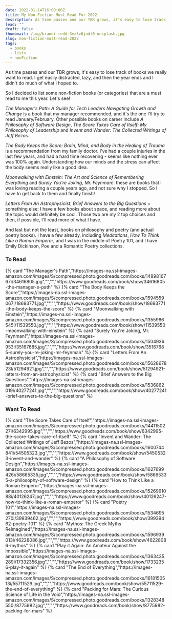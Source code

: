 ```yaml
---
date: 2022-01-14T16:00:00Z
title: My Non-Fiction Must Read For 2022
description: As time passes and our TBR grows, it's easy to lose track of books we really want to read. So I decided to list some non-fiction books (or categories) that are a must read to me this year.
lead: ""
draft: false
thumbnail: /img/brandi-redd-3vz3v6judt0-unsplash.jpg
slug: non-fiction-must-read-2022
tags:
  - books
  - lists
  - nonFiction
---
```


As time passes and our TBR grows, it's easy to lose track of books we really want to read. I get easily distracted, lazy, and then the year ends and I didn't do much of what I hoped to.

So I decided to list some non-fiction books (or categories) that are a must read to me this year. Let's see!

_The Manager's Path: A Guide for Tech Leaders Navigating Growth and Change_ is a book that my manager recommended, and it's the one I'll try to read January/February. Other possible books on career include _A Philosophy of Software Design_, _The Score Takes Care of Itself: My Philosophy of Leadership_ and _Invent and Wander: The Collected Writings of Jeff Bezos_.

_The Body Keeps the Score: Brain, Mind, and Body in the Healing of Trauma_ is a recommendation from my family doctor. I've had a couple injuries in the last few years, and had a hard time recovering - seems like nothing ever was 100% again. Understanding how our minds and the stress can affect the body seems really like a good idea.

_Moonwalking with Einstein: The Art and Science of Remembering Everything_ and _Surely You're Joking, Mr. Feynman!_: these are books that I was loving reading a couple years ago, and not sure why I stopped. So I have to get back to them and finally finish!

_Letters From An Astrophysicist_, _Brief Answers to the Big Questions_ + something else: I have a few books about space, and reading more about the topic would definitely be cool. Those two are my 2 top choices and then, if possible, I'll read more of what I have.

And last but not the least, books on philosophy and poetry (and actual poetry books). I have a few already, including _Meditations_, _How To Think Like a Roman Emperor_, and I was in the middle of Poetry 101, and I have Emily Dickinson, Poe and a Romantic Poetry collections.

### To Read

<div class="cards">
{% card "The Manager's Path","https://images-na.ssl-images-amazon.com/images/S/compressed.photo.goodreads.com/books/1489816767i/34616805.jpg","","","https://www.goodreads.com/book/show/34616805-the-manager-s-path" %}
{% card "The Body Keeps the Score","https://images-na.ssl-images-amazon.com/images/S/compressed.photo.goodreads.com/books/1594559067i/18693771.jpg","","","https://www.goodreads.com/book/show/18693771-the-body-keeps-the-score" %}
{% card "Moonwalking with Einstein","https://images-na.ssl-images-amazon.com/images/S/compressed.photo.goodreads.com/books/1355966545i/11539550.jpg","","","https://www.goodreads.com/book/show/11539550-moonwalking-with-einstein" %}
{% card "Surely You're Joking, Mr. Feynman!","https://images-na.ssl-images-amazon.com/images/S/compressed.photo.goodreads.com/books/1504936953i/35167685.jpg","","","https://www.goodreads.com/book/show/35167685-surely-you-re-joking-mr-feynman" %}
{% card "Letters From An Astrophysicist","https://images-na.ssl-images-amazon.com/images/S/compressed.photo.goodreads.com/books/1562867823l/51294921.jpg","","","https://www.goodreads.com/book/show/51294921-letters-from-an-astrophysicist" %}
{% card "Brief Answers to the Big Questions","https://images-na.ssl-images-amazon.com/images/S/compressed.photo.goodreads.com/books/1536862019i/40277241.jpg","","","https://www.goodreads.com/book/show/40277241-brief-answers-to-the-big-questions" %}
</div>

### Want To Read
<div class="cards">
{% card "The Score Takes Care of Itself","https://images-na.ssl-images-amazon.com/images/S/compressed.photo.goodreads.com/books/1441150227i/6342995.jpg","","","https://www.goodreads.com/book/show/6342995-the-score-takes-care-of-itself" %}
{% card "Invent and Wander: The Collected Writings of Jeff Bezos","https://images-na.ssl-images-amazon.com/images/S/compressed.photo.goodreads.com/books/1600744841i/54505323.jpg","","","https://www.goodreads.com/book/show/54505323-invent-and-wander" %}
{% card "A Philosophy of Software Design","https://images-na.ssl-images-amazon.com/images/S/compressed.photo.goodreads.com/books/1627699426i/58665335.jpg","","","https://www.goodreads.com/book/show/58665335-a-philosophy-of-software-design" %}
{% card "How to Think Like a Roman Emperor","https://images-na.ssl-images-amazon.com/images/S/compressed.photo.goodreads.com/books/1526991088i/40126247.jpg","","","https://www.goodreads.com/book/show/40126247-how-to-think-like-a-roman-emperor" %}
{% card "Poetry 101","https://images-na.ssl-images-amazon.com/images/S/compressed.photo.goodreads.com/books/1534695270i/39939462.jpg","","","https://www.goodreads.com/book/show/39939462-poetry-101" %}
{% card "Mythos: The Greek Myths Reimagined","https://images-na.ssl-images-amazon.com/images/S/compressed.photo.goodreads.com/books/1596939013i/46228086.jpg","","","https://www.goodreads.com/book/show/46228086-mythos" %}
{% card "Play it Again: An Amateur Against the Impossible","https://images-na.ssl-images-amazon.com/images/S/compressed.photo.goodreads.com/books/1363435289i/17332356.jpg","","","https://www.goodreads.com/book/show/17332356-play-it-again" %}
{% card "The End of Everything","https://images-na.ssl-images-amazon.com/images/S/compressed.photo.goodreads.com/books/1618150513i/55711529.jpg","","","https://www.goodreads.com/book/show/55711529-the-end-of-everything" %}
{% card "Packing for Mars: The Curious Science of Life in the Void","https://images-na.ssl-images-amazon.com/images/S/compressed.photo.goodreads.com/books/1328348550i/8775982.jpg","","","https://www.goodreads.com/book/show/8775982-packing-for-mars" %}
</div>
